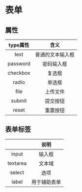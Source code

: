 # 表单

## 属性

| type属性 |       含义       |
| :------: | :--------------: |
|   text   | 普通的文本输入框 |
| password |    密码输入框    |
| checkbox |      复选框      |
|  radio   |      单选框      |
|   file   |     上传文件     |
|  submit  |     提交按钮     |
|  reset   |     重置按钮     |

## 表单标签

|          |     说明     |
| :------: | :----------: |
|  input   |    输入框    |
| textarea |    文本域    |
|  select  |     选项     |
|  label   | 用于辅助表单 |

